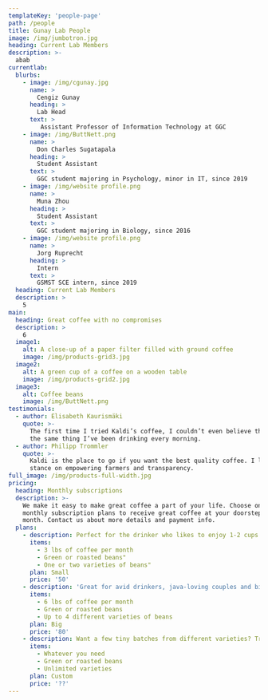 ```yaml
---
templateKey: 'people-page'
path: /people
title: Gunay Lab People
image: /img/jumbotron.jpg
heading: Current Lab Members
description: >-
  abab
currentlab:
  blurbs:
    - image: /img/cgunay.jpg
      name: >
        Cengiz Gunay
      heading: >
        Lab Head
      text: > 
         Assistant Professor of Information Technology at GGC
    - image: /img/ButtNett.png
      name: >
        Don Charles Sugatapala
      heading: >
        Student Assistant
      text: > 
        GGC student majoring in Psychology, minor in IT, since 2019
    - image: /img/website profile.png
      name: >
        Muna Zhou
      heading: >
        Student Assistant
      text: > 
        GGC student majoring in Biology, since 2016 
    - image: /img/website profile.png
      name: >
        Jorg Ruprecht
      heading: >
        Intern
      text: > 
        GSMST SCE intern, since 2019 
  heading: Current Lab Members
  description: >
    5
main:
  heading: Great coffee with no compromises
  description: >
    6
  image1:
    alt: A close-up of a paper filter filled with ground coffee
    image: /img/products-grid3.jpg
  image2:
    alt: A green cup of a coffee on a wooden table
    image: /img/products-grid2.jpg
  image3:
    alt: Coffee beans
    image: /img/ButtNett.png
testimonials:
  - author: Elisabeth Kaurismäki
    quote: >-
      The first time I tried Kaldi’s coffee, I couldn’t even believe that was
      the same thing I’ve been drinking every morning.
  - author: Philipp Trommler
    quote: >-
      Kaldi is the place to go if you want the best quality coffee. I love their
      stance on empowering farmers and transparency.
full_image: /img/products-full-width.jpg
pricing:
  heading: Monthly subscriptions
  description: >-
    We make it easy to make great coffee a part of your life. Choose one of our
    monthly subscription plans to receive great coffee at your doorstep each
    month. Contact us about more details and payment info.
  plans:
    - description: Perfect for the drinker who likes to enjoy 1-2 cups per day.
      items:
        - 3 lbs of coffee per month
        - Green or roasted beans"
        - One or two varieties of beans"
      plan: Small
      price: '50'
    - description: 'Great for avid drinkers, java-loving couples and bigger crowds'
      items:
        - 6 lbs of coffee per month
        - Green or roasted beans
        - Up to 4 different varieties of beans
      plan: Big
      price: '80'
    - description: Want a few tiny batches from different varieties? Try our custom plan
      items:
        - Whatever you need
        - Green or roasted beans
        - Unlimited varieties
      plan: Custom
      price: '??'
---
```

